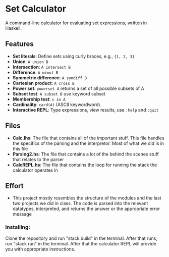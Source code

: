 # Set Calculator

A command-line calculator for evaluating set expressions, written in Haskell.

## Features

- **Set literals**: Define sets using curly braces, e.g., `{1, 2, 3}`
- **Union**: `A union B`
- **Intersection**: `A intersect B` 
- **Difference**: `A minut B` 
- **Symmetric difference**: `A symdiff B` 
- **Cartesian product**: `A cross B` 
- **Power set**: `powerset A` returns a set of all possible subsets of A
- **Subset test**: `A subset B` use keyword subset
- **Membership test**: `x in A`
- **Cardinality**: `card(A)` (ASCII keywordword)
- **Interactive REPL**: Type expressions, view results, use `:help` and `:quit`


## Files

- **Calc.lhs**: The file that contains all of the important stuff. This file handles the specifics of the parsing and the interpretor. 
Most of what we did is in this file
- **Parsing2.hs**: The file that contains a lot of the behind the scenes stuff that relates to the parser
- **CalcREPL.hs**: The file that contains the loop for running the stack the calculator operates in

## Effort

- This project mostly resembles the structure of the modules and the last two projects we did in class. The code is parsed into 
the relevant datatypes, interpreted, and returns the answer or the appropriate error message

### Installing: 

Clone the repository and run "stack build" in the terminal. After that runs, run "stack run" in the terminal. After that the 
calculator REPL will provide you with appropriate instructions. 